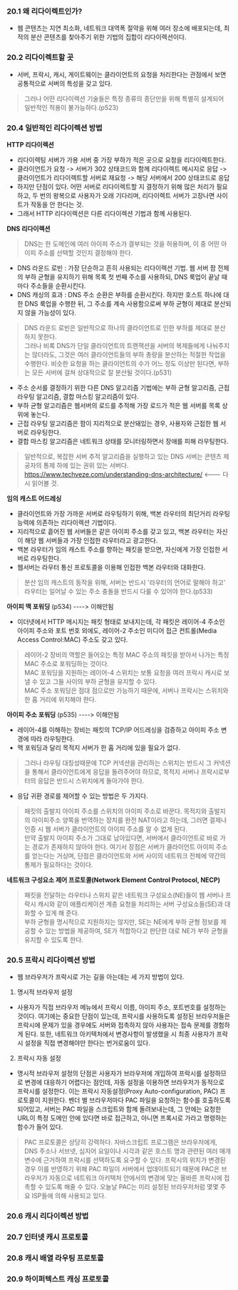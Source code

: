 ### 20.1 왜 리다이렉트인가?
- 웹 콘텐츠는 지연 최소화, 네트워크 대역폭 절약을 위해 여러 장소에 배포되는데, 최적의 분산 콘텐츠를 찾아주기 위한 기법의 집합이 리다이렉션이다.

### 20.2 리다이렉트할 곳
- 서버, 프락시, 캐시, 게이트웨이는 클라이언트의 요청을 처리한다는 관점에서 보면 공통적으로 서버의 특성을 갖고 있다. 
> 그러나 어떤 리다이렉션 기술들은 특정 종류의 종단만을 위해 특별히 설계되어 일반적인 적용이 불가능하다.(p523) 

### 20.4 일반적인 리다이렉션 방법
**HTTP 리다이렉션**
- 리다이렉팅 서버가 가용 서버 중 가장 부하가 적은 곳으로 요청을 리다이렉트한다.
- 클라이언트가 요청 -> 서버가 302 상태코드와 함께 리다이렉트 메시지로 응답 -> 클라이언트가 리다이렉트할 서버로 재요청 -> 해당 서버에서 200 상태코드로 응답
- 하지만 단점이 있다. 어떤 서버로 리다이렉트할 지 결정하기 위해 많은 처리가 필요하고, 두 번의 왕복으로 사용자가 오래 기다리며, 리다이렉트 서버가 고장나면 사이트가 작동을 안 한다는 것.
- 그래서 HTTP 리다이렉션은 다른 리다이렉션 기법과 함께 사용된다.

**DNS 리다이렉션**
> DNS는 한 도메인에 여러 아이피 주소가 결부되는 것을 허용하며, 이 중 어떤 아이피 주소를 선택할 것인지 결정해야 한다.
- DNS 라운드 로빈 : 가장 단순하고 흔히 사용되는 리다이렉션 기법. 웹 서버 팜 전체의 부하 균형을 유지하기 위해 목록 첫 번째 주소를 사용하되, 
DNS 룩업이 끝날 때마다 주소들을 순환시킨다.
- DNS 캐싱의 효과 : DNS 주소 순환은 부하를 순환시킨다. 하지만 호스트 하나에 대한 DNS 룩업을 수행한 뒤, 그 주소를 계속 사용함으로써 부하 균형이 제대로 분산되지 않을 가능성이 있다.
> DNS 라운드 로빈은 일반적으로 하나의 클라이언트로 인한 부하를 제대로 분산하지 못한다. <br>
> 그러나 비록 DNS가 단일 클라이언트의 트랜잭션을 서버의 복제들에게 나눠주지는 않더라도, 그것은 여러 클라이언트들의 부하 총량을 분산하는 적절한 작업을 수행한다. 비슷한 요청을 하는 클라이언트의 수가 어느 정도 이상만 된다면, 부하는 모든 서버에 걸쳐 상대적으로 잘 분산될 것이다.(p531)
- 주소 순서를 결정하기 위한 다른 DNS 알고리즘 기법에는 부하 균형 알고리즘, 근접 라우팅 알고리즘, 결합 마스킹 알고리즘이 있다.
- 부하 균형 알고리즘은 웹서버의 로드를 추적해 가장 로드가 적은 웹 서버를 목록 상위에 놓는다.
- 근접 라우팅 알고리즘은 팜이 지리적으로 분산돼있는 경우, 사용자와 근접한 웹 서버로 라우팅한다.
- 결합 마스킹 알고리즘은 네트워크 상태를 모니터링하면서 장애를 피해 라우팅한다.
> 일반적으로, 복잡한 서버 추적 알고리즘을 실행하고 있는 DNS 서버는 콘텐츠 제공자의 통제 하에 있는 권위 있는 서버다.<br>
https://www.techveze.com/understanding-dns-architecture/ <--- 다시 읽어볼 것.

**임의 캐스트 어드레싱**
- 클라이언트와 가장 가까운 서버로 라우팅하기 위해, 백본 라우터의 최단거리 라우팅 능력에 의존하는 리다이렉션 기법이다.
- 지리적으로 흩어진 웹 서버들은 같은 아이피 주소를 갖고 있고, 백본 라우터는 자신이 해당 웹 서버들과 가장 인접한 라우터라고 광고한다.
- 백본 라우터가 임의 캐스트 주소를 향하는 패킷을 받으면, 자신에게 가장 인접한 서버로 라우팅한다.
- 웹서버는 라우터 통신 프로토콜을 이용해 인접한 백본 라우터와 대화한다.
> 분산 임의 캐스트의 동작을 위해, 서버는 반드시 '라우터의 언어로 말해야 하고' 라우터는 일어날 수 있는 주소 충돌을 반드시 다룰 수 있어야 한다.(p533)

**아이피 맥 포워딩** (p534) ----> 이해안됨
- 이더넷에서 HTTP 메시지는 패킷 형태로 보내지는데, 각 패킷은 레이어-4 주소인 아이피 주소와 포트 번호 외에도, 레이어-2 주소인 미디어 접근 컨트롤(Media Access Control:MAC) 주소도 갖고 있다.
> 레이어-2 장비의 역할은 들어오는 특정 MAC 주소의 패킷을 받아서 나가는 특정 MAC 주소로 포워딩하는 것이다.<br>
> MAC 포워딩을 지원하는 레이어-4 스위치는 보통 요청을 여러 프락시 캐시로 보낼 수 있고 그들 사이의 부하 균형을 유지할 수 있다.<br> 
> MAC 주소 포워딩은 점대 점으로만 가능하기 때문에, 서버나 프락시는 스위치와 한 홉 거리에 위치해야 한다.

**아이피 주소 포워딩** (p535) ----> 이해안됨
- 레이어-4를 이해하는 장비는 패킷의 TCP/IP 어드레싱을 검증하고 아이피 주소 변경에 따라 라우팅한다.
- 맥 포워딩과 달리 목적지 서버가 한 홉 거리에 있을 필요가 없다.
> 그러나 라우팅 대칭성때문에 TCP 커넥션을 관리하는 스위치는 반드시 그 커넥션을 통해서 클라이언트에게 응답을 돌려주어야 하므로, 목적지 서버나 프락시로부터의 응답은 반드시 스위치에게 돌아가야 한다.<br>
- 응답 귀환 경로를 제어할 수 있는 방법은 두 가지다.
> 패킷의 출발지 아이피 주소를 스위치의 아이피 주소로 바꾼다. 목적지와 출발지의 아이피주소 양쪽을 번역하는 장치를 완전 NAT이라고 하는데, 그러면 결제나 인증 시 웹 서버가 클라이언트의 아이피 주소를 알 수 없게 된다.<br>
> 만약 출발지 아이피 주소가 그대로 남아있다면, 서버에서 클라이언트로 바로 가는 경로가 존재하지 않아야 한다. 여기서 장점은 서버가 클라이언트 아이피 주소를 얻는다는 거싱며, 단점은 클라이언트와 서버 사이의 네트워크 전체에 약간의 통제가 필요하다는 것이다.<br>

**네트워크 구성요소 제어 프로토콜(Network Element Control Protocol, NECP)**
> 패킷을 전달하는 라우터나 스위치 같은 네트워크 구성요소(NE)들이 웹 서버나 프락시 캐시와 같이 애플리케이션 계층 요청을 처리하는 서버 구성요소들(SE)과 대화할 수 있게 해 준다.<br>
> 부하 균형을 명시적으로 지원하지는 않지만, SE는 NE에게 부하 균형 정보를 제공할 수 있는 방법을 제공하여, SE가 적합하다고 판단한 대로 NE가 부하 균형을 유지할 수 있도록 한다. 

### 20.5 프락시 리다이렉션 방법
- 웹 브라우저가 프락시로 가는 길을 아는데는 세 가지 방법이 있다.
1. 명시적 브라우저 설정
- 사용자가 직접 브라우저 메뉴에서 프락시 이름, 아이피 주소, 포트번호를 설정하는 것이다. 여기에는 중요한 단점이 있는데, 프락시를 사용하도록 설정된 브라우저들은 프락시에 문제가 있을 경우에도 서버와 접촉하지 않아 사용자는 접속 문제를 경험하게 된다. 또한, 네트워크 아키텍처에서 변경사항이 발생했을 시 최종 사용자가 프락시 설정을 직접 변경해야만 한다는 번거로움이 있다.

2. 프락시 자동 설정
- 명시적 브라우저 설정의 단점은 사용자가 브라우저에 개입하여 프락시를 설정하므로 변경에 대응하기 어렵다는 점인데, 자동 설정을 이용하면 브라우저가 동적으로 프락시를 설정한다. 이는 프락시 자동설정(Proxy Auto-configuration, PAC) 프로토콜이 지원한다. 벤더 별 브라우저마다 PAC 파일을 요청하는 함수를 호출하도록 되어있고, 서버는 PAC 파일을 스크립트와 함께 돌려보내는데, 그 안에는 요청한 URL이 특정 도메인 안에 있다면 바로 접근하고, 아니면 프록시로 가라고 명령하는 함수가 들어 있다.
> PAC 프로토콜은 상당히 강력하다. 자바스크립트 프로그램은 브라우저에게, DNS 주소나 서브넷, 심지어 요일이나 시각과 같은 호스트 명과 관련된 여러 매개변수에 근거하여 프락시를 선택하도록 요구할 수 있다. 프락시의 위치가 변경된 경우 이를 반영하기 위해 PAC 파일이 서버에서 업데이트되기 때문에 PAC은 브라우저가 자동으로 네트워크 아키텍처 안에서의 변경에 맞는 올바른 프락시에 접촉할 수 있도록 해줄 수 있다. 오늘날 PAC는 미리 설정된 브라우저처럼 몇몇 주요 ISP들에 의해 사용되고 있다.




### 20.6 캐시 리다이렉션 방법
### 20.7 인터넷 캐시 프로토콜
### 20.8 캐시 배열 라우팅 프로토콜
### 20.9 하이퍼텍스트 캐싱 프로토콜
